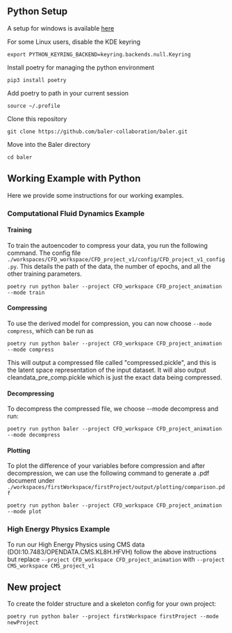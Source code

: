 ## Python Setup
A setup for windows is available [here](documentation/setup/python_setup_windows.md)

For some Linux users, disable the KDE keyring
```console
export PYTHON_KEYRING_BACKEND=keyring.backends.null.Keyring
```
Install poetry for managing the python environment
```console
pip3 install poetry
```
Add poetry to path in your current session
```console
source ~/.profile
```
Clone this repository
```console
git clone https://github.com/baler-collaboration/baler.git
```
Move into the Baler directory
```console
cd baler
```

## Working Example with Python

Here we provide some instructions for our working examples.

### Computational Fluid Dynamics Example

#### Training ####
To train the autoencoder to compress your data, you run the following command. The config file `./workspaces/CFD_workspace/CFD_project_v1/config/CFD_project_v1_config.py`. This details the path of the data, the number of epochs, and all the other training parameters.
```console
poetry run python baler --project CFD_workspace CFD_project_animation --mode train
```

#### Compressing ####
To use the derived model for compression, you can now choose ``--mode compress``, which can be run as
```console
poetry run python baler --project CFD_workspace CFD_project_animation --mode compress
```
This will output a compressed file called "compressed.pickle", and this is the latent space representation of the input dataset. It will also output cleandata_pre_comp.pickle which is just the exact data being compressed.

#### Decompressing ####
To decompress the compressed file, we choose --mode decompress and run:
```console
poetry run python baler --project CFD_workspace CFD_project_animation --mode decompress
```

#### Plotting ####
To plot the difference of your variables before compression and after decompression, we can use the following command to generate a .pdf document under ``./workspaces/firstWorkspace/firstProject/output/plotting/comparison.pdf``

```console
poetry run python baler --project CFD_workspace CFD_project_animation --mode plot
```

### High Energy Physics Example ###
To run our High Energy Physics using CMS data (DOI:10.7483/OPENDATA.CMS.KL8H.HFVH) follow the above instructions but replace `--project CFD_workspace CFD_project_animation` with `--project CMS_workspace CMS_project_v1`

## New project ##
To create the folder structure and a skeleton config for your own project:
```console
poetry run python baler --project firstWorkspace firstProject --mode newProject
```